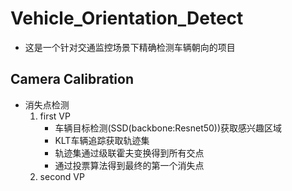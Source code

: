 # Vehicle_Orientation_Detect

- 这是一个针对交通监控场景下精确检测车辆朝向的项目

## Camera Calibration

- 消失点检测
    1. first VP
        - 车辆目标检测(SSD(backbone:Resnet50))获取感兴趣区域
        - KLT车辆追踪获取轨迹集
        - 轨迹集通过级联霍夫变换得到所有交点
        - 通过投票算法得到最终的第一个消失点
    2. second VP
